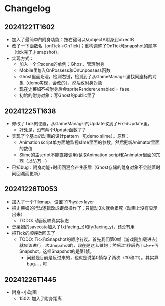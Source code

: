# Changelog

## 20241221T1602

- 加入了最简单的附身功能：按右键可以从objectA附身到objectB
- 改了一下函数名（onTick→OnTick）；重构调整了OnTick和snapshot的顺序（tick完了才snapshot）。
- 实现方式：
  - 加入一个全scene的单例：Ghost，管理附身
  - Mobile里加入OnPossess和OnUnpossess函数
  - Ghost里面处理，检测右键，检测到了从GameManager里找同座标的对象（demo实现，会改的），然后改附身对象
  - 现在史莱姆不被附身后会spriteRenderer.enabled = false
  - 初始的附身对象：写Ghost的public里了

## 20241225T1638
- 修改了Tick的位置，从GameManager的Update改到了FixedUpdate里。
  - 好处是，没有两个Update函数了？
- 实现了个基本的动画的设计pattern（见demo slime）。原理：
  - Animation script单方面地监视slime里面的参数，然后更新Animator里面的数值
  - Slime的主script不能直接调用/读取Animation script和Animator里面的东西（以防万一）
- 已知bug：附身功能+时间回溯会产生矛盾（Ghost存储的附身对象不会随着时间回溯而更新）

## 20241226T0053
- 加入了一个Tilemap，设置了Physics layer
- 把史莱姆的行动逻辑改成键盘操作了；只能动3次就会累死（动画上没有显示出来）
  - TODO: 动画反映真实状态
- 史莱姆的savedata加入了fx(facing_x)和fy(facing_y)，还没有用
- 把Tick的顺序改回去了
  - TODO: Tick和Snapshot的顺序待议。首先我们第0帧（游戏刚加载进去）就应该进行一次Snapshot的，现在是这么做的；然后过1秒后先Tick++再Snapshot，这样Snapshot的是第1帧。
    - 问题是目前是反过来的，也就是说第0帧存了两次（#0和#1）。其实算bug，，，吧

## 20241226T1445
- 附身+小动画
  - 1502: 加入了附身距离
